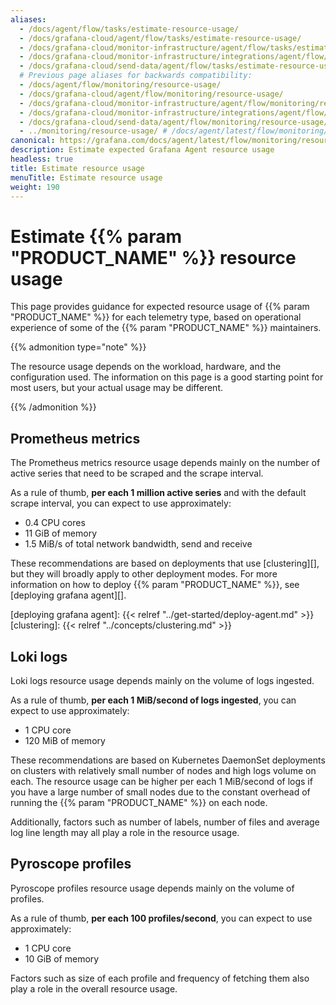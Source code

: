 ```yaml
---
aliases:
  - /docs/agent/flow/tasks/estimate-resource-usage/
  - /docs/grafana-cloud/agent/flow/tasks/estimate-resource-usage/
  - /docs/grafana-cloud/monitor-infrastructure/agent/flow/tasks/estimate-resource-usage/
  - /docs/grafana-cloud/monitor-infrastructure/integrations/agent/flow/tasks/estimate-resource-usage/
  - /docs/grafana-cloud/send-data/agent/flow/tasks/estimate-resource-usage/
  # Previous page aliases for backwards compatibility:
  - /docs/agent/flow/monitoring/resource-usage/
  - /docs/grafana-cloud/agent/flow/monitoring/resource-usage/
  - /docs/grafana-cloud/monitor-infrastructure/agent/flow/monitoring/resource-usage/
  - /docs/grafana-cloud/monitor-infrastructure/integrations/agent/flow/monitoring/resource-usage/
  - /docs/grafana-cloud/send-data/agent/flow/monitoring/resource-usage/
  - ../monitoring/resource-usage/ # /docs/agent/latest/flow/monitoring/resource-usage/
canonical: https://grafana.com/docs/agent/latest/flow/monitoring/resource-usage/
description: Estimate expected Grafana Agent resource usage
headless: true
title: Estimate resource usage
menuTitle: Estimate resource usage
weight: 190
---
```


# Estimate {{% param "PRODUCT_NAME" %}} resource usage

This page provides guidance for expected resource usage of
{{% param "PRODUCT_NAME" %}} for each telemetry type, based on operational
experience of some of the {{% param "PRODUCT_NAME" %}} maintainers.

{{% admonition type="note" %}}

The resource usage depends on the workload, hardware, and the configuration used.
The information on this page is a good starting point for most users, but your
actual usage may be different.

{{% /admonition %}}

## Prometheus metrics

The Prometheus metrics resource usage depends mainly on the number of active
series that need to be scraped and the scrape interval.

As a rule of thumb, **per each 1 million active series** and with the default
scrape interval, you can expect to use approximately:

* 0.4 CPU cores
* 11 GiB of memory
* 1.5 MiB/s of total network bandwidth, send and receive

These recommendations are based on deployments that use [clustering][], but they
will broadly apply to other deployment modes. For more information on how to
deploy {{% param "PRODUCT_NAME" %}}, see
[deploying grafana agent][].

[deploying grafana agent]: {{< relref "../get-started/deploy-agent.md" >}}
[clustering]: {{< relref "../concepts/clustering.md" >}}

## Loki logs

Loki logs resource usage depends mainly on the volume of logs ingested.

As a rule of thumb, **per each 1 MiB/second of logs ingested**, you can expect
to use approximately:

* 1 CPU core
* 120 MiB of memory

These recommendations are based on Kubernetes DaemonSet deployments on clusters
with relatively small number of nodes and high logs volume on each. The resource
usage can be higher per each 1 MiB/second of logs if you have a large number of
small nodes due to the constant overhead of running the {{% param "PRODUCT_NAME" %}} on each node.

Additionally, factors such as number of labels, number of files and average log
line length may all play a role in the resource usage.

## Pyroscope profiles

Pyroscope profiles resource usage depends mainly on the volume of profiles.

As a rule of thumb, **per each 100 profiles/second**, you can expect to use
approximately:

* 1 CPU core
* 10 GiB of memory

Factors such as size of each profile and frequency of fetching them also play a
role in the overall resource usage.
